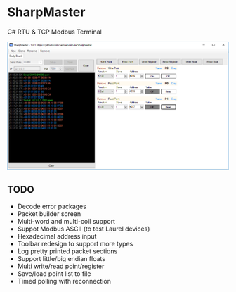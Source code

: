 # SharpMaster

C# RTU & TCP Modbus Terminal

![SharpMaster](SharpMaster.png)

## TODO

* Decode error packages
* Packet builder screen
* Multi-word and multi-coil support
* Suppot Modbus ASCII (to test Laurel devices)
* Hexadecimal address input
* Toolbar redesign to support more types
* Log pretty printed packet sections
* Support little/big endian floats
* Multi write/read point/register
* Save/load point list to file
* Timed polling with reconnection
